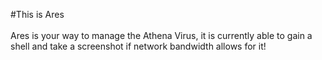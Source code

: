 #This is Ares
<br>
<br>
Ares is your way to manage the Athena Virus, it is currently able  to gain a shell and take a screenshot if network bandwidth allows for it!
